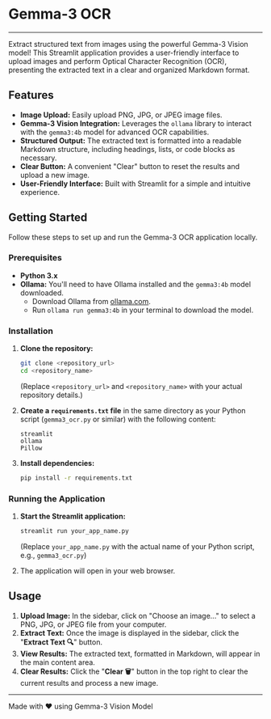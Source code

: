 # Gemma-3 OCR

---

Extract structured text from images using the powerful Gemma-3 Vision model! This Streamlit application provides a user-friendly interface to upload images and perform Optical Character Recognition (OCR), presenting the extracted text in a clear and organized Markdown format.

## Features

* **Image Upload:** Easily upload PNG, JPG, or JPEG image files.
* **Gemma-3 Vision Integration:** Leverages the `ollama` library to interact with the `gemma3:4b` model for advanced OCR capabilities.
* **Structured Output:** The extracted text is formatted into a readable Markdown structure, including headings, lists, or code blocks as necessary.
* **Clear Button:** A convenient "Clear" button to reset the results and upload a new image.
* **User-Friendly Interface:** Built with Streamlit for a simple and intuitive experience.

## Getting Started

Follow these steps to set up and run the Gemma-3 OCR application locally.

### Prerequisites

* **Python 3.x**
* **Ollama:** You'll need to have Ollama installed and the `gemma3:4b` model downloaded.
    * Download Ollama from [ollama.com](https://ollama.com/).
    * Run `ollama run gemma3:4b` in your terminal to download the model.

### Installation

1.  **Clone the repository:**

    ```bash
    git clone <repository_url>
    cd <repository_name>
    ```

    (Replace `<repository_url>` and `<repository_name>` with your actual repository details.)

2.  **Create a `requirements.txt` file** in the same directory as your Python script (`gemma3_ocr.py` or similar) with the following content:

    ```
    streamlit
    ollama
    Pillow
    ```

3.  **Install dependencies:**

    ```bash
    pip install -r requirements.txt
    ```

### Running the Application

1.  **Start the Streamlit application:**

    ```bash
    streamlit run your_app_name.py
    ```

    (Replace `your_app_name.py` with the actual name of your Python script, e.g., `gemma3_ocr.py`)

2.  The application will open in your web browser.

## Usage

1.  **Upload Image:** In the sidebar, click on "Choose an image..." to select a PNG, JPG, or JPEG file from your computer.
2.  **Extract Text:** Once the image is displayed in the sidebar, click the "**Extract Text 🔍**" button.
3.  **View Results:** The extracted text, formatted in Markdown, will appear in the main content area.
4.  **Clear Results:** Click the "**Clear 🗑️**" button in the top right to clear the current results and process a new image.

---

Made with ❤️ using Gemma-3 Vision Model
